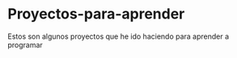 # Proyectos-para-aprender
Estos son algunos proyectos que he ido haciendo para aprender a programar
